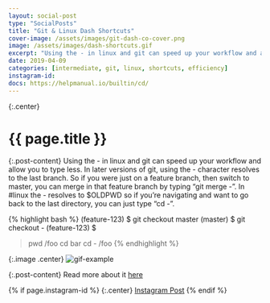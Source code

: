 ```yaml
---
layout: social-post
type: "SocialPosts"
title: "Git & Linux Dash Shortcuts"
cover-image: /assets/images/git-dash-co-cover.png
image: /assets/images/dash-shortcuts.gif
excerpt: "Using the - in linux and git can speed up your workflow and allow you to type less."
date: 2019-04-09
categories: [intermediate, git, linux, shortcuts, efficiency]
instagram-id: 
docs: https://helpmanual.io/builtin/cd/
---
```

{:.center}
# {{ page.title }}

{:.post-content}
Using the - in linux and git can speed up your workflow and allow you to type 
less. In later versions of git, using the - character resolves to the last branch. 
So if you were just on a feature branch, then switch to master, you can merge 
in that feature branch by typing “git merge -”. In #linux the - resolves to 
$OLDPWD so if you’re navigating and want to go back to the last directory, you can just type “cd -”.

{% highlight bash %}
(feature-123) $ git checkout master
(master)      $ git checkout -
(feature-123) $

> pwd
/foo
> cd bar
> cd -
/foo
{% endhighlight %}

{:.image .center}
![gif-example]({{page.image}})

{:.post-content}
Read more about it <a href="{{page.docs}}" target="_blank">here</a>

{% if page.instagram-id %}
{:.center}
<a class="insta-link" href="https://www.instagram.com/p/{{page.instagram-id}}" target="_blank">Instagram Post</a>
{% endif %}
